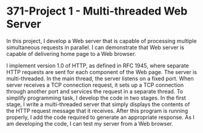 # 371-Project 1 - Multi-threaded Web Server

In this project, I develop a Web server that is capable of processing multiple simultaneous requests in parallel. I can demonstrate that Web server is capable of delivering home page to a Web browser.

I implement version 1.0 of HTTP, as defined in RFC 1945, where separate HTTP requests are sent for each component of the Web page. The server is multi-threaded. In the main thread, the server listens on a fixed port. When server receives a TCP connection request, it sets up a TCP connection through another port and services the request in a separate thread. To simplify programming task, I develop the code in two stages. In the first stage, I write a multi-threaded server that simply displays the contents of the HTTP request message that it receives. After this program is running properly, I add the code required to generate an appropriate response. As I am developing the code, I can test my server from a Web browser. 

